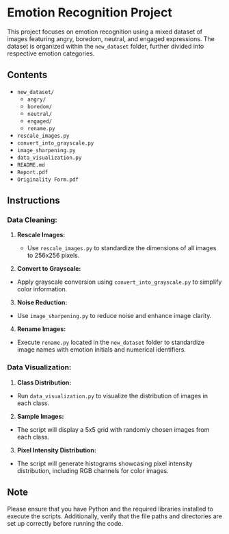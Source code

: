 # Emotion Recognition Project

This project focuses on emotion recognition using a mixed dataset of images featuring angry, boredom, neutral, and engaged expressions. The dataset is organized within the `new_dataset` folder, further divided into respective emotion categories.

## Contents

- `new_dataset/`
  - `angry/`
  - `boredom/`
  - `neutral/`
  - `engaged/`
  - `rename.py`
- `rescale_images.py`
- `convert_into_grayscale.py`
- `image_sharpening.py`
- `data_visualization.py`
- `README.md`
- `Report.pdf`
- `Originality Form.pdf`

## Instructions

### Data Cleaning:

1. **Rescale Images:**
   - Use `rescale_images.py` to standardize the dimensions of all images to 256x256 pixels.

2. **Convert to Grayscale:**
- Apply grayscale conversion using `convert_into_grayscale.py` to simplify color information.

3. **Noise Reduction:**
- Use `image_sharpening.py` to reduce noise and enhance image clarity.

4. **Rename Images:**
- Execute `rename.py` located in the `new_dataset` folder to standardize image names with emotion initials and numerical identifiers.

### Data Visualization:

1. **Class Distribution:**
- Run `data_visualization.py` to visualize the distribution of images in each class.
  
2. **Sample Images:**
- The script will display a 5x5 grid with randomly chosen images from each class.

3. **Pixel Intensity Distribution:**
- The script will generate histograms showcasing pixel intensity distribution, including RGB channels for color images.

## Note

Please ensure that you have Python and the required libraries installed to execute the scripts. Additionally, verify that the file paths and directories are set up correctly before running the code.

